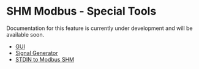 # SHM Modbus - Special Tools

Documentation for this feature is currently under development and will be available soon.

- [GUI](gui/index.md)
- [Signal Generator](signal_gen/index.md)
- [STDIN to Modbus SHM](stdin_to_modbus_shm/index.md)
